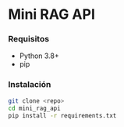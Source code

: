 # Mini RAG API

### Requisitos

- Python 3.8+
- pip

### Instalación

```bash
git clone <repo>
cd mini_rag_api
pip install -r requirements.txt